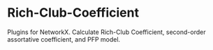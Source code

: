 # Rich-Club-Coefficient
Plugins for NetworkX.
Calculate Rich-Club Coefficient, second-order assortative coefficient, and PFP model.
